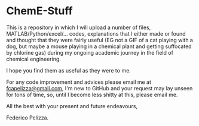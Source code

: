 # ChemE-Stuff
This is a repository in which I will upload a number of files, MATLAB/Python/excel/... codes, explanations that I either made or found and thought that they were fairly useful (EG not a GIF of a cat playing with a dog, but maybe a mouse playing in a chemical plant and getting suffocated by chlorine gas) during my ongoing academic journey in the field of chemical engineering.

I hope you find them as useful as they were to me.

For any code improvement and advices please email me at fcapelizza@gmail.com, I'm new to GitHub and your request may lay unseen for tons of time, so, until I become less shitty at this, please email me.

All the best with your present and future endeavours,

Federico Pelizza.
